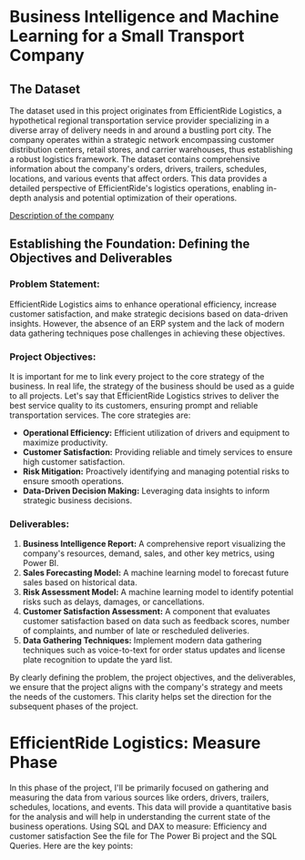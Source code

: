 # Business Intelligence and Machine Learning for a Small Transport Company

## The Dataset
The dataset used in this project originates from EfficientRide Logistics, a hypothetical regional transportation service provider specializing in a diverse array of delivery needs in and around a bustling port city. The company operates within a strategic network encompassing customer distribution centers, retail stores, and carrier warehouses, thus establishing a robust logistics framework. The dataset contains comprehensive information about the company's orders, drivers, trailers, schedules, locations, and various events that affect orders. This data provides a detailed perspective of EfficientRide's logistics operations, enabling in-depth analysis and potential optimization of their operations.

[Description of the company](https://github.com/anastaseleon/simple-BI-solution-for-distribution-companies/blob/a7bc34710d6630b4935095d5c83fa9274d6a000a/Description%20of%20the%20dataset%20.md)


## Establishing the Foundation: Defining the Objectives and Deliverables


### Problem Statement:

EfficientRide Logistics aims to enhance operational efficiency, increase customer satisfaction, and make strategic decisions based on data-driven insights. However, the absence of an ERP system and the lack of modern data gathering techniques pose challenges in achieving these objectives.

### Project Objectives:

It is important for me to link every project to the core strategy of the business. In real life, the strategy of the business should be used as a guide to all projects. Let's say that EfficientRide Logistics strives to deliver the best service quality to its customers, ensuring prompt and reliable transportation services. The core strategies are:

- **Operational Efficiency:** Efficient utilization of drivers and equipment to maximize productivity.
- **Customer Satisfaction:** Providing reliable and timely services to ensure high customer satisfaction.
- **Risk Mitigation:** Proactively identifying and managing potential risks to ensure smooth operations.
- **Data-Driven Decision Making:** Leveraging data insights to inform strategic business decisions.

### Deliverables:

1. **Business Intelligence Report:** A comprehensive report visualizing the company's resources, demand, sales, and other key metrics, using Power BI.
2. **Sales Forecasting Model:** A machine learning model to forecast future sales based on historical data.
3. **Risk Assessment Model:** A machine learning model to identify potential risks such as delays, damages, or cancellations.
4. **Customer Satisfaction Assessment:** A component that evaluates customer satisfaction based on data such as feedback scores, number of complaints, and number of late or rescheduled deliveries.
5. **Data Gathering Techniques:** Implement modern data gathering techniques such as voice-to-text for order status updates and license plate recognition to update the yard list.

By clearly defining the problem, the project objectives, and the deliverables, we ensure that the project aligns with the company's strategy and meets the needs of the customers. This clarity helps set the direction for the subsequent phases of the project.

# EfficientRide Logistics: Measure Phase

In this phase of the project, I'll be primarily focused on gathering and measuring the data from various sources like orders, drivers, trailers, schedules, locations, and events. This data will provide a quantitative basis for the analysis and will help in understanding the current state of the business operations.
Using SQL and DAX to measure: Efficiency and customer satisfaction
See the file for The Power Bi  project and the SQL Queries.
Here are the key points:
